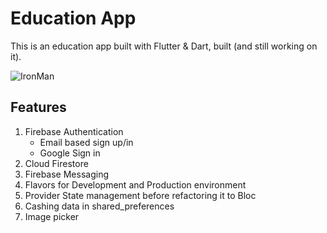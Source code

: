 # Education App

This is an education app built with Flutter & Dart, built (and still working on it).

![IronMan](https://github.com/ahmedhassan-dev/Education-App/assets/62114128/2c0e9be0-d98f-414a-9129-4cbbc0341d54)

## Features
1. Firebase Authentication
    - Email based sign up/in
    - Google Sign in
2. Cloud Firestore
3. Firebase Messaging
4. Flavors for Development and Production environment
5. Provider State management before refactoring it to Bloc
6. Cashing data in shared_preferences
7. Image picker

